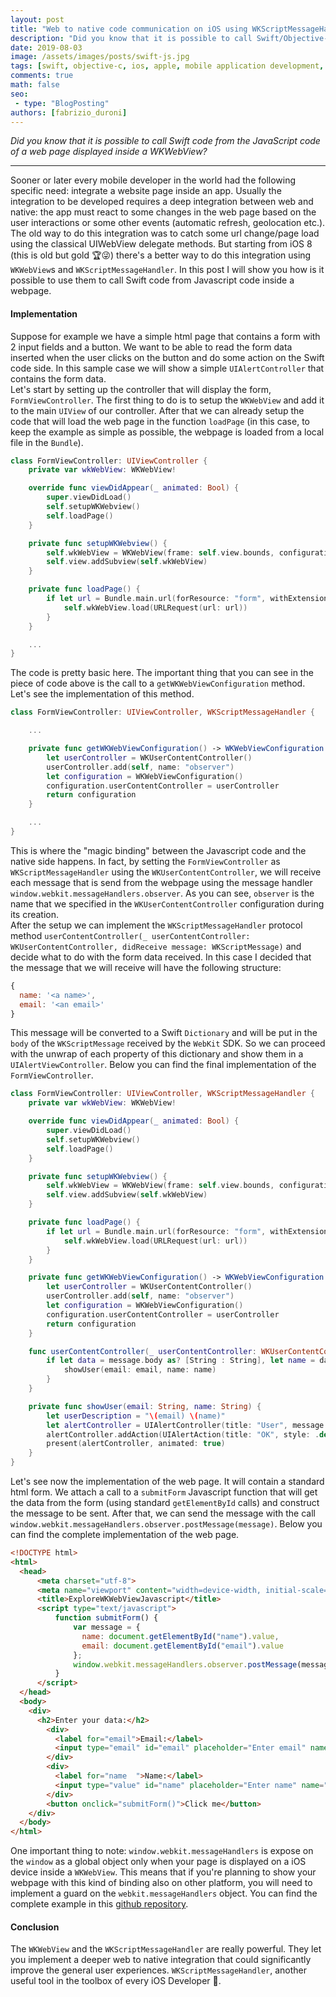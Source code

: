 ```yaml
---
layout: post
title: "Web to native code communication on iOS using WKScriptMessageHandler"
description: "Did you know that it is possible to call Swift/Objective-C code from the JavaScript code of a web page displayed inside a WKWebView?"
date: 2019-08-03
image: /assets/images/posts/swift-js.jpg
tags: [swift, objective-c, ios, apple, mobile application development, javascript, web development]
comments: true
math: false
seo:
 - type: "BlogPosting"
authors: [fabrizio_duroni]
---
```


*Did you know that it is possible to call Swift code from the JavaScript code of a web page displayed inside a WKWebView?*

---

Sooner or later every mobile developer in the world had the following specific need: integrate a website page inside an app. Usually the integration to be developed requires a deep integration between web and native: the app must react to some changes in the web page based on the user interactions or some other events (automatic refresh, geolocation etc.). The old way to do this integration was to catch some url change/page load using the classical UIWebView delegate methods. But starting from iOS 8 (this is old but gold :trophy::stuck_out_tongue_winking_eye:) there's a better way to do this integration using `WKWebView`s and `WKScriptMessageHandler`. In this post I will show you how is it possible to use them to call Swift code from Javascript code inside a webpage.

#### Implementation

Suppose for example we have a simple html page that contains a form with 2 input fields and a button. We want to be able to read the form data inserted when the user clicks on the button and do some action on the Swift code side. In this sample case we will show a simple `UIAlertController` that contains the form data.  
Let's start by setting up the controller that will display the form, `FormViewController`. The first thing to do is to setup the `WKWebView` and add it to the main `UIView` of our controller. After that we can already setup the code that will load the web page in the function `loadPage` (in this case, to keep the example as simple as possible, the webpage is loaded from a local file in the `Bundle`).

```swift
class FormViewController: UIViewController {
    private var wkWebView: WKWebView!

    override func viewDidAppear(_ animated: Bool) {
        super.viewDidLoad()
        self.setupWKWebview()
        self.loadPage()
    }

    private func setupWKWebview() {
        self.wkWebView = WKWebView(frame: self.view.bounds, configuration: self.getWKWebViewConfiguration())
        self.view.addSubview(self.wkWebView)
    }

    private func loadPage() {
        if let url = Bundle.main.url(forResource: "form", withExtension: "html") {
            self.wkWebView.load(URLRequest(url: url))
        }
    }

    ...
}
```

The code is pretty basic here. The important thing that you can see in the piece of code above is the call to a `getWKWebViewConfiguration` method. Let's see the implementation of this method.

```swift
class FormViewController: UIViewController, WKScriptMessageHandler {

    ...

    private func getWKWebViewConfiguration() -> WKWebViewConfiguration {
        let userController = WKUserContentController()
        userController.add(self, name: "observer")
        let configuration = WKWebViewConfiguration()
        configuration.userContentController = userController
        return configuration
    }

    ...
}
```

This is where the "magic binding" between the Javascript code and the native side happens. In fact, by setting the `FormViewController` as `WKScriptMessageHandler` using the `WKUserContentController`, we will receive each message that is send from the webpage using the message handler `window.webkit.messageHandlers.observer`. As you can see, `observer` is the name that we specified in the `WKUserContentController` configuration during its creation.  
After the setup we can implement the `WKScriptMessageHandler` protocol method `userContentController(_ userContentController: WKUserContentController, didReceive message: WKScriptMessage)` and decide what to do with the form data received. In this case I decided that the message that we will receive will have the following structure:

```javascript
{
  name: '<a name>',
  email: '<an email>'
}
```

This message will be converted to a Swift `Dictionary` and will be put in the `body` of the `WKScriptMessage` received by the `WebKit` SDK. So we can proceed with the unwrap of each property of this dictionary and show them in a `UIAlertViewController`. Below you can find the final implementation of the `FormViewController`.

```swift
class FormViewController: UIViewController, WKScriptMessageHandler {
    private var wkWebView: WKWebView!

    override func viewDidAppear(_ animated: Bool) {
        super.viewDidLoad()
        self.setupWKWebview()
        self.loadPage()
    }

    private func setupWKWebview() {
        self.wkWebView = WKWebView(frame: self.view.bounds, configuration: self.getWKWebViewConfiguration())
        self.view.addSubview(self.wkWebView)
    }

    private func loadPage() {
        if let url = Bundle.main.url(forResource: "form", withExtension: "html") {
            self.wkWebView.load(URLRequest(url: url))
        }
    }

    private func getWKWebViewConfiguration() -> WKWebViewConfiguration {
        let userController = WKUserContentController()
        userController.add(self, name: "observer")
        let configuration = WKWebViewConfiguration()
        configuration.userContentController = userController
        return configuration
    }

    func userContentController(_ userContentController: WKUserContentController, didReceive message: WKScriptMessage) {
        if let data = message.body as? [String : String], let name = data["name"], let email = data["email"] {
            showUser(email: email, name: name)
        }
    }

    private func showUser(email: String, name: String) {
        let userDescription = "\(email) \(name)"
        let alertController = UIAlertController(title: "User", message: userDescription, preferredStyle: .alert)
        alertController.addAction(UIAlertAction(title: "OK", style: .default))
        present(alertController, animated: true)
    }
}
```

Let's see now the implementation of the web page. It will contain a standard html form. We attach a call to a `submitForm` Javascript function that will get the data from the form (using standard `getElementById` calls) and construct the message to be sent. After that, we can send the message with the call `window.webkit.messageHandlers.observer.postMessage(message)`. Below you can find the complete implementation of the web page.

```html
<!DOCTYPE html>
<html>
  <head>
      <meta charset="utf-8">
      <meta name="viewport" content="width=device-width, initial-scale=1.0, maximum-scale=1.0, user-scalable=no" />
      <title>ExploreWKWebViewJavascript</title>
      <script type="text/javascript">
          function submitForm() {
              var message = {
                name: document.getElementById("name").value,
                email: document.getElementById("email").value
              };
              window.webkit.messageHandlers.observer.postMessage(message);
          }
      </script>
  </head>
  <body>
    <div>
      <h2>Enter your data:</h2>
        <div>
          <label for="email">Email:</label>
          <input type="email" id="email" placeholder="Enter email" name="email">
        </div>
        <div>
          <label for="name  ">Name:</label>
          <input type="value" id="name" placeholder="Enter name" name="name">
        </div>
        <button onclick="submitForm()">Click me</button>
    </div>
  </body>
</html>
```

One important thing to note: `window.webkit.messageHandlers` is expose on the `window` as a global object only when your page is displayed on a iOS device inside a `WKWebView`. This means that if you're planning to show your webpage with this kind of binding also on other platform, you will need to implement a guard on the `webkit.messageHandlers` object.
You can find the complete example in this [github repository](https://github.com/chicio/Explore-WKScriptMessageHandler "WKScriptMessageHandler github repository").

#### Conclusion

The `WKWebView` and the `WKScriptMessageHandler` are really powerful. They let you implement a deeper web to native integration that could significantly improve the general user experiences. `WKScriptMessageHandler`, another useful tool in the toolbox of every iOS Developer :iphone:.
